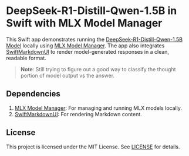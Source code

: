 # DeepSeek-R1-Distill-Qwen-1.5B in Swift with MLX Model Manager

This Swift app demonstrates running the [DeepSeek-R1-Distill-Qwen-1.5B Model](https://huggingface.co/deepseek-ai/DeepSeek-R1-Distill-Qwen-1.5B) locally using [MLX Model Manager](https://github.com/kunal732/MLX-Model-Manager). The app also integrates [SwiftMarkdownUI](https://github.com/gonzalezreal/swift-markdown-ui) to render model-generated responses in a clean, readable format.

> **Note**: Still trying to figure out a good way to classify the thought portion of model output vs the answer.

## Dependencies
1. [MLX Model Manager](https://github.com/kunal732/MLX-Model-Manager): For managing and running MLX models locally.
2. [SwiftMarkdownUI](https://github.com/gonzalezreal/swift-markdown-ui): For rendering Markdown content.

## License
This project is licensed under the MIT License. See [LICENSE](LICENSE) for details.

